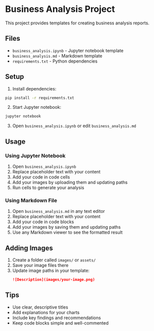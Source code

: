 # Business Analysis Project

This project provides templates for creating business analysis reports.

## Files

- `business_analysis.ipynb` - Jupyter notebook template
- `business_analysis.md` - Markdown template
- `requirements.txt` - Python dependencies

## Setup

1. Install dependencies:
```bash
pip install -r requirements.txt
```

2. Start Jupyter notebook:
```bash
jupyter notebook
```

3. Open `business_analysis.ipynb` or edit `business_analysis.md`

## Usage

### Using Jupyter Notebook
1. Open `business_analysis.ipynb`
2. Replace placeholder text with your content
3. Add your code in code cells
4. Add your images by uploading them and updating paths
5. Run cells to generate your analysis

### Using Markdown File
1. Open `business_analysis.md` in any text editor
2. Replace placeholder text with your content
3. Add your code in code blocks
4. Add your images by saving them and updating paths
5. Use any Markdown viewer to see the formatted result

## Adding Images
1. Create a folder called `images/` or `assets/`
2. Save your image files there
3. Update image paths in your template:
   ```markdown
   ![Description](images/your-image.png)
   ```

## Tips
- Use clear, descriptive titles
- Add explanations for your charts
- Include key findings and recommendations
- Keep code blocks simple and well-commented 